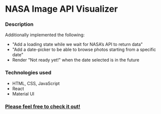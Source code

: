 # NASA Image API Visualizer

### Description

Additionally implemented the following:

* "Add a loading state while we wait for NASA’s API to return data"
* "Add a date-picker to be able to browse photos starting from a specific date"
* Render "Not ready yet!" when the date selected is in the future

### Technologies used

* HTML, CSS, JavaScript
* React
* Material UI

### [Please feel free to check it out!](https://nasa-image-api.netlify.app/)